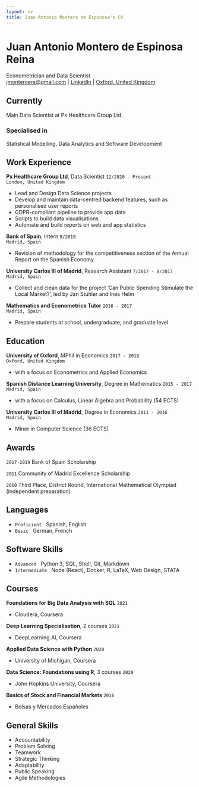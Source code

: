 ```yaml
---
layout: cv
title: Juan Antonio Montero de Espinosa's CV
---
```

<!--Separate forename and surname-->

<h1> Juan Antonio <strong>Montero de Espinosa Reina</strong></h1>
Econometrician and Data Scientist

<div id="webaddress">
  <a href="mailto: jmonteroers@gmail.com">jmonteroers@gmail.com</a>
  |
  <a href="https://www.linkedin.com/in/juan-antonio-montero-de-espinosa-reina-68803391/">LinkedIn</a>
  |
  <a href="https://en.wikipedia.org/wiki/Oxford">Oxford, United Kingdom</a>
</div>


## Currently

Main Data Scientist at Px Healthcare Group Ltd.

### Specialised in

Statistical Modelling, Data Analytics and Software Development


## Work Experience

__Px Healthcare Group Ltd__, Data Scientist
`12/2020 - Present`
<br>
`London, United Kingdom`

<ul class="with_disc">
  <li>Lead and Design Data Science projects</li>
  <li>Develop and maintain data-centred backend features, such as personalised user reports</li>
  <li>GDPR-compliant pipeline to provide app data</li>
  <li>Scripts to build data visualisations</li>
  <li>Automate and build reports on web and app statistics</li>
</ul>


__Bank of Spain__, Intern
`9/2019`
<br>
`Madrid, Spain`

- Revision of methodology for the competitiveness section of the Annual Report on the Spanish Economy


__University Carlos III of Madrid__, Research Assistant
`7/2017 - 8/2017`
<br>
`Madrid, Spain`

- Collect and clean data for the project ’Can Public Spending Stimulate the Local Market?’, led by Jan Stuhler and Ines Helm


__Mathematics and Econometrics Tutor__
`2016 - 2017`
<br>
`Madrid, Spain`

- Prepare students at school, undergraduate, and graduate level


## Education

__University of Oxford__, MPhil in Economics
`2017 - 2019`
<br>
`Oxford, United Kingdom`

- with a focus on Econometrics and Applied Economics


__Spanish Distance Learning University__, Degree in Mathematics
`2015 - 2017`
<br>
`Madrid, Spain`

- with a focus on Calculus, Linear Algebra and Probability (54 ECTS)


__University Carlos III of Madrid__, Degree in Economics
`2011 - 2016`
<br>
`Madrid, Spain`

- Minor in Computer Science (36 ECTS)


## Awards

`2017-2019`
Bank of Spain Scholarship

`2011`
Community of Madrid Excellence Scholarship

`2010`
Third Place, District Round, International Mathematical Olympiad (independent preparation)

## Languages

- `Proficient` &nbsp; Spanish, English
- `Basic` &nbsp; German, French

## Software Skills

- `Advanced` &nbsp; Python 3, SQL, Shell, Git, Markdown
- `Intermediate` &nbsp; Node (React), Docker, R, LaTeX, Web Design, STATA


## Courses

__Foundations for Big Data Analysis with SQL__
`2021`
- Cloudera, Coursera

__Deep Learning Specialisation__, 2 courses
`2021`
- DeepLearning.AI, Coursera

__Applied Data Science with Python__
`2020`
- University of Michigan, Coursera

__Data Science: Foundations using R__, 3 courses
`2020`
- John Hopkins University, Coursera

__Basics of Stock and Financial Markets__
`2016`
- Bolsas y Mercados Españoles

## General Skills

- Accountability
- Problem Solving
- Teamwork
- Strategic Thinking
- Adaptability
- Public Speaking
- Agile Methodologies
